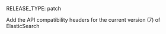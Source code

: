 RELEASE_TYPE: patch

Add the API compatibility headers for the current version (7) of ElasticSearch
